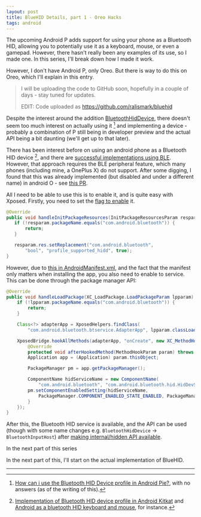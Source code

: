 ```yaml
---
layout: post
title: BlueHID Details, part 1 - Oreo Hacks
tags: android
---
```


The upcoming Android P adds support for using your phone as a Bluetooth HID, allowing you to potentially use it as a keyboard, mouse, or even a gamepad. However, there hasn't really been any examples of its use, so I made one. In this series, I'll break down how I made it work.

However, I don't have Android P, only Oreo. But there is way to do this on Oreo, which I'll explain in this entry.

<!--more-->

> I will be uploading the code to GitHub soon, hopefully in a couple of days - stay tuned for updates.
>
> EDIT: Code uploaded as https://github.com/ralismark/bluehid

Despite the interest around the addition [BluetoothHidDevice], there doesn't seem too much interest on actually using it [^1] and implementing a device - probably a combination of P still being in developer preview and the actual API being a bit daunting (we'll get up to that later).

[BluetoothHidDevice]: https://developer.android.com/reference/android/bluetooth/BluetoothHidDevice

[^1]: [How can i use the Bluetooth HID Device profile in Android Pie?](https://stackoverflow.com/q/53555092), with no answers (as of the writing of this).

There has been interest before on using an android phone as a Bluetooth HID device [^2], and there are [successful implementations using BLE][blehid]. However, that approach requires the BLE peripheral feature, which many phones (including mine, a OnePlus X) do not support. After some digging, I found that this was already implemented (but disabled and under a different name) in android O - see [this PR][commit].

[^2]: [Implementation of Bluetooth HID device profile in Android Kitkat](https://stackoverflow.com/q/29406726) and [Android as a bluetooth HID keyboard and mouse](https://stackoverflow.com/q/49189504), for instance.

[blehid]: https://github.com/kshoji/BLE-HID-Peripheral-for-Android

[commit]: https://android-review.googlesource.com/c/platform/packages/apps/Bluetooth/+/203832

 All I need to be able to use this is to enable it, and is quite easy with Xposed. Firstly, you need to set the [flag to enable][flag] it.

 [flag]: https://android.googlesource.com/platform/packages/apps/Bluetooth/+/oreo-release/res/values/config.xml#33

 ```java
@Override
public void handleInitPackageResources(InitPackageResourcesParam resparam) throws Throwable {
	if (!resparam.packageName.equals("com.android.bluetooth")) {
		return;
	}

	resparam.res.setReplacement("com.android.bluetooth",
		"bool", "profile_supported_hidd", true);
}
```

However, due to [this in AndroidManifest.xml][manifest], and the fact that the manifest only matters when installing the app, you also need to enable to service. This can be done through the package manager API:

[manifest]: https://android.googlesource.com/platform/packages/apps/Bluetooth/+/oreo-release/AndroidManifest.xml#384

```java
@Override
public void handleLoadPackage(XC_LoadPackage.LoadPackageParam lpparam) throws Throwable {
	if (!lpparam.packageName.equals("com.android.bluetooth")) {
		return;
	}

	Class<?> adapterApp = XposedHelpers.findClass(
		"com.android.bluetooth.btservice.AdapterApp", lpparam.classLoader);

	XposedBridge.hookAllMethods(adapterApp, "onCreate", new XC_MethodHook() {
		@Override
		protected void afterHookedMethod(MethodHookParam param) throws Throwable {
		Application app = (Application) param.thisObject;

		PackageManager pm = app.getPackageManager();

		ComponentName hidServiceName = new ComponentName(
			"com.android.bluetooth", "com.android.bluetooth.hid.HidDevService");
		pm.setComponentEnabledSetting(hidServiceName,
			PackageManager.COMPONENT_ENABLED_STATE_ENABLED, PackageManager.DONT_KILL_APP);
		}
	});
}
```

After this, the Bluetooth HID service is available, and the API can be used (though with some name changes e.g. `BluetoothHidDevice` → `BluetoothInputHost`) after [making internal/hidden API available][hidden].

In the next part of this series

[hidden]: https://github.com/anggrayudi/android-hidden-api

In the next part of this, I'll start on the actual implementation of BlueHID.

---

